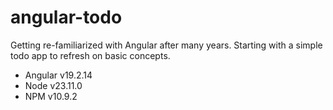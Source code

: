 # angular-todo
Getting re-familiarized with Angular after many years. Starting with a simple todo app to refresh on basic concepts.

- Angular v19.2.14
- Node v23.11.0
- NPM v10.9.2
